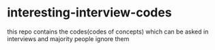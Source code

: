 # interesting-interview-codes
this repo contains the codes(codes of concepts) which can be asked in interviews and majority people ignore them 
